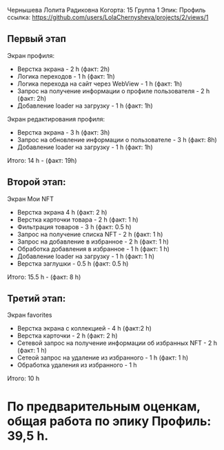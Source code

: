 
Чернышева Лолита Радиковна
Когорта: 15
Группа 1
Эпик: Профиль
ссылка: https://github.com/users/LolaChernysheva/projects/2/views/1

## Первый этап
Экран профиля:
- Верстка экрана - 2 h (факт: 2h)
- Логика переходов - 1 h (факт: 1h)
- Логика перехода на сайт через WebView - 1 h (факт: 1h)
- Запрос на получение информации о профиле пользователя - 2 h (факт: 2h)
- Добавление loader на загрузку - 1 h (факт: 1h)

Экран редактирования профиля:
- Верстка экрана - 3 h (факт: 3h)
- Запрос на обновление информации о пользователе - 3 h (факт: 8h)
- Добавление loader на загрузку - 1 h (факт: 1h)

Итого: 14 h - (факт: 19h)

## Второй этап:

Экран Мои NFT
- Верстка экрана 4 h (факт: 2 h)
- Верстка карточки товара - 2 h (факт: 1 h)
- Фильтрация товаров - 3 h (факт: 0.5 h)
- Запрос на получение списка NFT - 2 h (факт: 1 h)
- Запрос на добавление в избранное - 2 h (факт: 1 h)
- Обработка добавления в избранное - 1 h (факт: 1 h)
- Добавление loader на загрузку - 1 h (факт: 1 h)
- Верстка заглушки - 0.5 h (факт: 0.5 h)

Итого: 15.5 h - (факт: 8 h) 

## Третий этап:
Экран favorites 
- Верстка экрана с коллекцией - 4 h (факт:2 h)
- Верстка карточки - 2 h (факт: 2 h)
- Сетевой запрос на получение информации об избранных NFT - 2 h (факт: 1 h)
- Сетеой запрос на удаление из избранного - 1 h (факт: 1 h)
- Обработка удаления из избранного - 1 h 

Итого: 10 h


# По предварительным оценкам, общая работа по эпику Профиль: 39,5 h.







